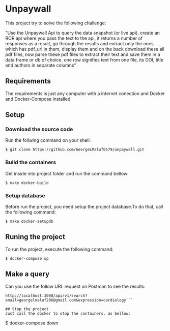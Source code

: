 # Unpaywall

This project try to solve the following challenge:

"Use the Unpaywall Api to query the data snapshot (or live api), create an ROR api where you pass the text to the api, it returns a number of responses as a result, go through the results and extract only the ones which has pdf_url in them, display them and on the back download these all pdf files, now parse these pdf files to extract their text and save them in a data frame or db of choice. one row signifies text from one file, its DOI, title and authors in separate columns"

## Requirements

The requirements is just any computer with a internet conection and Docker and Docker-Compose installed

## Setup
### Download the source code
Run the follwing command on your shell:
````
$ git clone https://github.com/GeorgeLMaluf0579/unpaywall.git
````

### Build the containers
Get inside into project folder and run the command bellow:
````
$ make docker-build
````
### Setup database
Before run the project, you need setup the project database.To do that, call the following command:
````
$ make docker-setupdb
````

## Runing the project
To run the project, execute the following command:
````
$ docker-compose up
````

## Make a query
Can you use the follow URL request on Postman to see the results:
```
http://localhost:3000/api/v1/search?email=georgelmaluf286@gmail.com&expression=cardiology```

## Stop the project
Just call the docker to stop the containers, as bellow:
````
$ docker-compose down
````